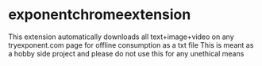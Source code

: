 # exponentchromeextension
This extension automatically downloads all text+image+video on any tryexponent.com page for offline consumption as a txt file
This is meant as a hobby side project and please do not use this for any unethical means
